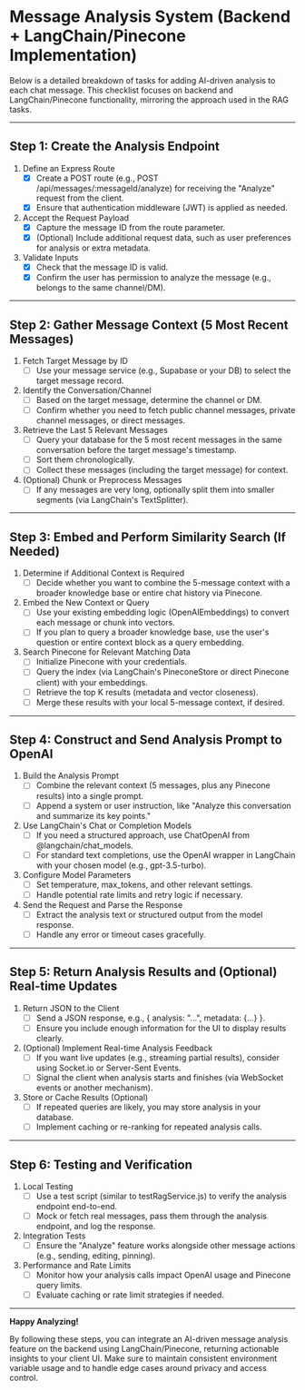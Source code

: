 # Message Analysis System (Backend + LangChain/Pinecone Implementation)

Below is a detailed breakdown of tasks for adding AI-driven analysis to each chat message. This checklist focuses on backend and LangChain/Pinecone functionality, mirroring the approach used in the RAG tasks.

---

## Step 1: Create the Analysis Endpoint

1. Define an Express Route  
   - [x] Create a POST route (e.g., POST /api/messages/:messageId/analyze) for receiving the "Analyze" request from the client.  
   - [x] Ensure that authentication middleware (JWT) is applied as needed.

2. Accept the Request Payload  
   - [x] Capture the message ID from the route parameter.  
   - [x] (Optional) Include additional request data, such as user preferences for analysis or extra metadata.

3. Validate Inputs  
   - [x] Check that the message ID is valid.  
   - [x] Confirm the user has permission to analyze the message (e.g., belongs to the same channel/DM).

---

## Step 2: Gather Message Context (5 Most Recent Messages)

1. Fetch Target Message by ID  
   - [ ] Use your message service (e.g., Supabase or your DB) to select the target message record.

2. Identify the Conversation/Channel
   - [ ] Based on the target message, determine the channel or DM.
   - [ ] Confirm whether you need to fetch public channel messages, private channel messages, or direct messages.

3. Retrieve the Last 5 Relevant Messages
   - [ ] Query your database for the 5 most recent messages in the same conversation before the target message's timestamp.
   - [ ] Sort them chronologically.
   - [ ] Collect these messages (including the target message) for context.

4. (Optional) Chunk or Preprocess Messages
   - [ ] If any messages are very long, optionally split them into smaller segments (via LangChain's TextSplitter).

---

## Step 3: Embed and Perform Similarity Search (If Needed)

1. Determine if Additional Context is Required  
   - [ ] Decide whether you want to combine the 5-message context with a broader knowledge base or entire chat history via Pinecone.

2. Embed the New Context or Query  
   - [ ] Use your existing embedding logic (OpenAIEmbeddings) to convert each message or chunk into vectors.  
   - [ ] If you plan to query a broader knowledge base, use the user's question or entire context block as a query embedding.

3. Search Pinecone for Relevant Matching Data  
   - [ ] Initialize Pinecone with your credentials.  
   - [ ] Query the index (via LangChain's PineconeStore or direct Pinecone client) with your embeddings.  
   - [ ] Retrieve the top K results (metadata and vector closeness).  
   - [ ] Merge these results with your local 5-message context, if desired.

---

## Step 4: Construct and Send Analysis Prompt to OpenAI

1. Build the Analysis Prompt  
   - [ ] Combine the relevant context (5 messages, plus any Pinecone results) into a single prompt.  
   - [ ] Append a system or user instruction, like "Analyze this conversation and summarize its key points."

2. Use LangChain's Chat or Completion Models  
   - [ ] If you need a structured approach, use ChatOpenAI from @langchain/chat_models.  
   - [ ] For standard text completions, use the OpenAI wrapper in LangChain with your chosen model (e.g., gpt-3.5-turbo).

3. Configure Model Parameters  
   - [ ] Set temperature, max_tokens, and other relevant settings.  
   - [ ] Handle potential rate limits and retry logic if necessary.

4. Send the Request and Parse the Response  
   - [ ] Extract the analysis text or structured output from the model response.  
   - [ ] Handle any error or timeout cases gracefully.

---

## Step 5: Return Analysis Results and (Optional) Real-time Updates

1. Return JSON to the Client  
   - [ ] Send a JSON response, e.g., { analysis: "...", metadata: {...} }.  
   - [ ] Ensure you include enough information for the UI to display results clearly.

2. (Optional) Implement Real-time Analysis Feedback  
   - [ ] If you want live updates (e.g., streaming partial results), consider using Socket.io or Server-Sent Events.  
   - [ ] Signal the client when analysis starts and finishes (via WebSocket events or another mechanism).

3. Store or Cache Results (Optional)  
   - [ ] If repeated queries are likely, you may store analysis in your database.  
   - [ ] Implement caching or re-ranking for repeated analysis calls.

---

## Step 6: Testing and Verification

1. Local Testing  
   - [ ] Use a test script (similar to testRagService.js) to verify the analysis endpoint end-to-end.  
   - [ ] Mock or fetch real messages, pass them through the analysis endpoint, and log the response.

2. Integration Tests  
   - [ ] Ensure the "Analyze" feature works alongside other message actions (e.g., sending, editing, pinning).

3. Performance and Rate Limits  
   - [ ] Monitor how your analysis calls impact OpenAI usage and Pinecone query limits.  
   - [ ] Evaluate caching or rate limit strategies if needed.

---

**Happy Analyzing!**  

By following these steps, you can integrate an AI-driven message analysis feature on the backend using LangChain/Pinecone, returning actionable insights to your client UI. Make sure to maintain consistent environment variable usage and to handle edge cases around privacy and access control.